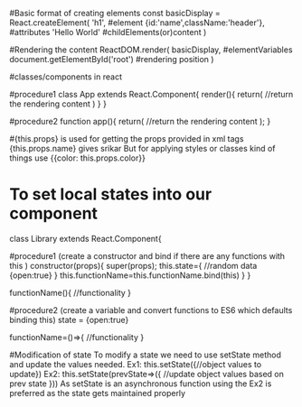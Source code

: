 
#Basic format of creating elements
const basicDisplay = React.createElement(
    'h1', #element
    {id:'name',className:'header'}, #attributes
    'Hello World' #childElements(or)content
)

#Rendering the content
ReactDOM.render(
    basicDisplay, #elementVariables
    document.getElementById('root') #rendering position
)

#classes/components in react

#procedure1
class App extends React.Component{
    render(){
        return(
            //return the rendering content
        )
    }
}

#procedure2
function app(){
    return(
        //return the rendering content
    );
}

#{this.props} is used for getting the props provided in xml tags
<ReactSample name='srikar' />
{this.props.name} gives srikar
But for applying styles or classes kind of things use {{color: this.props.color}}

# To set local states into our component

class Library extends React.Component{

#procedure1 (create a constructor and bind if there are any functions with this )
    constructor(props){
        super(props);
        this.state={
            //random data
            {open:true}
        }
        this.functionName=this.functionName.bind(this)
    }
}

functionName(){
    //functionality
}

#procedure2 (create a variable and convert functions to ES6 which defaults binding this)
state = {open:true}

functionName=()=>{ //functionality }

#Modification of state
To modify a state we need to use setState method and update the values needed.
    Ex1:
        this.setState({//object values to update})
    Ex2:
        this.setState(prevState=>({
            //update object values based on prev state
        }))
As setState is an asynchronous function using the Ex2 is preferred as the state gets maintained properly
    
